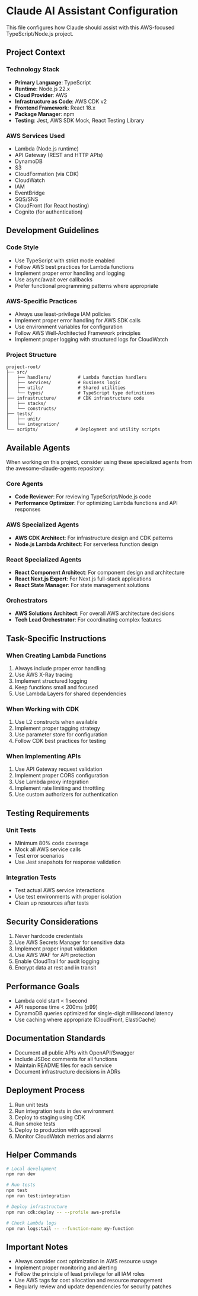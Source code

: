 # Claude AI Assistant Configuration

This file configures how Claude should assist with this AWS-focused TypeScript/Node.js project.

## Project Context

### Technology Stack
- **Primary Language**: TypeScript
- **Runtime**: Node.js 22.x
- **Cloud Provider**: AWS
- **Infrastructure as Code**: AWS CDK v2
- **Frontend Framework**: React 18.x
- **Package Manager**: npm
- **Testing**: Jest, AWS SDK Mock, React Testing Library

### AWS Services Used
- Lambda (Node.js runtime)
- API Gateway (REST and HTTP APIs)
- DynamoDB
- S3
- CloudFormation (via CDK)
- CloudWatch
- IAM
- EventBridge
- SQS/SNS
- CloudFront (for React hosting)
- Cognito (for authentication)

## Development Guidelines

### Code Style
- Use TypeScript with strict mode enabled
- Follow AWS best practices for Lambda functions
- Implement proper error handling and logging
- Use async/await over callbacks
- Prefer functional programming patterns where appropriate

### AWS-Specific Practices
- Always use least-privilege IAM policies
- Implement proper error handling for AWS SDK calls
- Use environment variables for configuration
- Follow AWS Well-Architected Framework principles
- Implement proper logging with structured logs for CloudWatch

### Project Structure
```
project-root/
├── src/
│   ├── handlers/          # Lambda function handlers
│   ├── services/          # Business logic
│   ├── utils/             # Shared utilities
│   └── types/             # TypeScript type definitions
├── infrastructure/        # CDK infrastructure code
│   ├── stacks/
│   └── constructs/
├── tests/
│   ├── unit/
│   └── integration/
└── scripts/              # Deployment and utility scripts
```

## Available Agents

When working on this project, consider using these specialized agents from the awesome-claude-agents repository:

### Core Agents
- **Code Reviewer**: For reviewing TypeScript/Node.js code
- **Performance Optimizer**: For optimizing Lambda functions and API responses

### AWS Specialized Agents
- **AWS CDK Architect**: For infrastructure design and CDK patterns
- **Node.js Lambda Architect**: For serverless function design

### React Specialized Agents
- **React Component Architect**: For component design and architecture
- **React Next.js Expert**: For Next.js full-stack applications
- **React State Manager**: For state management solutions

### Orchestrators
- **AWS Solutions Architect**: For overall AWS architecture decisions
- **Tech Lead Orchestrator**: For coordinating complex features

## Task-Specific Instructions

### When Creating Lambda Functions
1. Always include proper error handling
2. Use AWS X-Ray tracing
3. Implement structured logging
4. Keep functions small and focused
5. Use Lambda Layers for shared dependencies

### When Working with CDK
1. Use L2 constructs when available
2. Implement proper tagging strategy
3. Use parameter store for configuration
4. Follow CDK best practices for testing

### When Implementing APIs
1. Use API Gateway request validation
2. Implement proper CORS configuration
3. Use Lambda proxy integration
4. Implement rate limiting and throttling
5. Use custom authorizers for authentication

## Testing Requirements

### Unit Tests
- Minimum 80% code coverage
- Mock all AWS service calls
- Test error scenarios
- Use Jest snapshots for response validation

### Integration Tests
- Test actual AWS service interactions
- Use test environments with proper isolation
- Clean up resources after tests

## Security Considerations

1. Never hardcode credentials
2. Use AWS Secrets Manager for sensitive data
3. Implement proper input validation
4. Use AWS WAF for API protection
5. Enable CloudTrail for audit logging
6. Encrypt data at rest and in transit

## Performance Goals

- Lambda cold start < 1 second
- API response time < 200ms (p99)
- DynamoDB queries optimized for single-digit millisecond latency
- Use caching where appropriate (CloudFront, ElastiCache)

## Documentation Standards

- Document all public APIs with OpenAPI/Swagger
- Include JSDoc comments for all functions
- Maintain README files for each service
- Document infrastructure decisions in ADRs

## Deployment Process

1. Run unit tests
2. Run integration tests in dev environment
3. Deploy to staging using CDK
4. Run smoke tests
5. Deploy to production with approval
6. Monitor CloudWatch metrics and alarms

## Helper Commands

```bash
# Local development
npm run dev

# Run tests
npm test
npm run test:integration

# Deploy infrastructure
npm run cdk:deploy -- --profile aws-profile

# Check Lambda logs
npm run logs:tail -- --function-name my-function
```

## Important Notes

- Always consider cost optimization in AWS resource usage
- Implement proper monitoring and alerting
- Follow the principle of least privilege for all IAM roles
- Use AWS tags for cost allocation and resource management
- Regularly review and update dependencies for security patches

